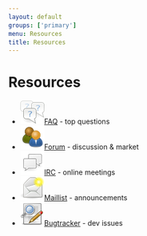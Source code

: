 ```yaml
---
layout: default
groups: ['primary']
menu: Resources
title: Resources
---
```


<h1>Resources</h1>
<div>
	<ul class="big_icons">
		<li><img src="/static/images/resources/faq.png" /><a href="/faq/">FAQ</a> - top questions</li>
		<li><img src="/static/images/resources/forum.png" /><a href="http://freicoin.freeforums.org">Forum</a> - discussion &amp; market</li>
		<li><img src="/static/images/resources/irc.png" /><a href="http://webchat.freenode.net/?channels=freicoin">IRC</a> - online meetings</li>
		<li><img src="/static/images/resources/mail.png" /><a href="http://groups.google.com/group/freicoin">Maillist</a> - announcements</li>
		<li><img src="/static/images/resources/bugtracker.png" /><a href="https://github.com/freicoin/freicoin/issues">Bugtracker</a> - dev issues</li>
	</ul>
</div>
